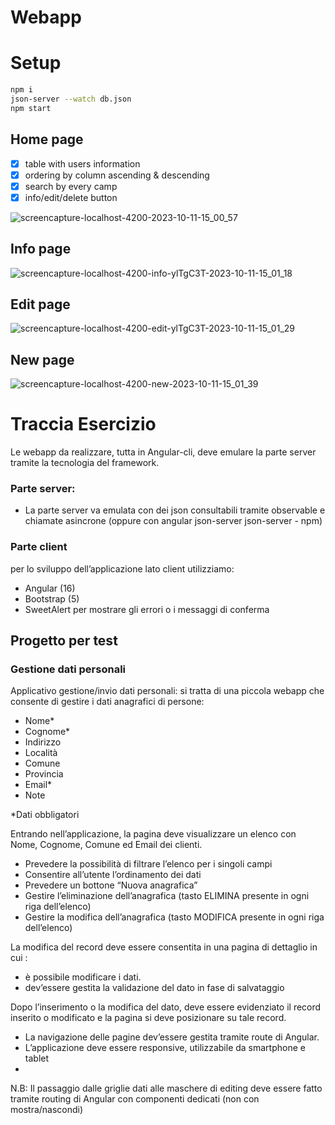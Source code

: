 # Webapp

# Setup
```bash
npm i
json-server --watch db.json
npm start
```

## Home page
- [x] table with users information
- [x] ordering by column ascending & descending
- [x] search by every camp
- [x] info/edit/delete button
  
![screencapture-localhost-4200-2023-10-11-15_00_57](https://github.com/AndreaCaval/webapp/assets/74151159/a29465eb-8e43-460c-80ea-93353cc2201e)

## Info page
![screencapture-localhost-4200-info-ylTgC3T-2023-10-11-15_01_18](https://github.com/AndreaCaval/webapp/assets/74151159/0987599a-1d7c-47f3-a8b8-8415d4020b30)
## Edit page
![screencapture-localhost-4200-edit-ylTgC3T-2023-10-11-15_01_29](https://github.com/AndreaCaval/webapp/assets/74151159/81364f97-e627-43a2-9639-e3ef37e3487b)
## New page
![screencapture-localhost-4200-new-2023-10-11-15_01_39](https://github.com/AndreaCaval/webapp/assets/74151159/128bca8b-232c-492c-a05d-ad3f387894c9)


# Traccia Esercizio

Le webapp da realizzare, tutta in Angular-cli, deve emulare la parte server tramite la
tecnologia del framework.

### Parte server:
- La parte server va emulata con dei json consultabili tramite observable e chiamate
asincrone (oppure con angular json-server json-server - npm)


### Parte client
per lo sviluppo dell’applicazione lato client utilizziamo: 
- Angular (16)
- Bootstrap (5)
- SweetAlert per mostrare gli errori o i messaggi di conferma

  
## Progetto per test
### Gestione dati personali

Applicativo gestione/invio dati personali: si tratta di una piccola webapp che consente di
gestire i dati anagrafici di persone:
- Nome*
- Cognome*
- Indirizzo
- Località
- Comune
- Provincia
- Email*
- Note

*Dati obbligatori

Entrando nell’applicazione, la pagina deve visualizzare un elenco con Nome, Cognome,
Comune ed Email dei clienti.
- Prevedere la possibilità di filtrare l’elenco per i singoli campi
- Consentire all’utente l’ordinamento dei dati
- Prevedere un bottone “Nuova anagrafica”
- Gestire l’eliminazione dell’anagrafica (tasto ELIMINA presente in ogni riga
dell’elenco)
- Gestire la modifica dell’anagrafica (tasto MODIFICA presente in ogni riga
dell’elenco)

La modifica del record deve essere consentita in una pagina di dettaglio in cui :
- è possibile modificare i dati.
- dev’essere gestita la validazione del dato in fase di salvataggio

Dopo l’inserimento o la modifica del dato, deve essere evidenziato il record inserito o
modificato e la pagina si deve posizionare su tale record.
- La navigazione delle pagine dev’essere gestita tramite route di Angular.
- L’applicazione deve essere responsive, utilizzabile da smartphone e tablet
- 
N.B: Il passaggio dalle griglie dati alle maschere di editing deve essere fatto tramite
routing di Angular con componenti dedicati (non con mostra/nascondi)
